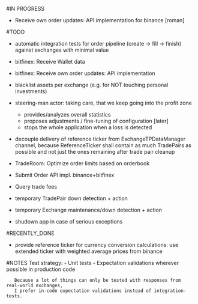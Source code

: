 #IN PROGRESS
- Receive own order updates:  API implementation for binance [roman]

#TODO
- automatic integration tests for order pipeline (create -> fill -> finish) against exchanges with minimal value
- bitfinex: Receive Wallet data
- bitfinex: Receive own order updates:  API implementation
- blacklist assets per exchange (e.g. for NOT touching personal investments)
- steering-man actor: taking care, that we keep going into the profit zone
  - provides/analyzes overall statistics
  - proposes adjustments / fine-tuning of configuration [later] 
  - stops the whole application when a loss is detected   
- decouple delivery of reference ticker from ExchangeTPDataManager channel, because ReferenceTicker shall contain as much TradePairs as possible and not just the ones remaining after trade pair cleanup

- TradeRoom: Optimize order limits based on orderbook
- Submit Order API impl. binance+bitfinex
- Query trade fees

- temporary TradePair down detection + action
- temporary Exchange maintenance/down detection + action 
- shudown app in case of serious exceptions


#RECENTLY_DONE
- provide reference ticker for currency conversion calculations: use extended ticker with weighted average prices from binance


#NOTES
Test strategy: 
    - Unit tests
    - Expectation validations wherever possible in production code
       
       Because a lot of things can only be tested with responses from real-world exchanges,
       I prefer in-code expectation validations instead of integration-tests.
      
